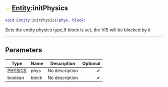 ## ![shared](../../.gitbook/assets/shared.png) [Entity](./readme/entity.md):initPhysics

```lua
void Entity:initPhysics(phys, block)
```

Sets the entity physics type,If block is set, the VIS will be blocked by it

------
## Parameters

| Type   | Name | Description | Optional |
| ------ | ---- | ----------- | -------: |
| [PHYSICS](./readme/physics.md) | phys | No description | ✔ |
| boolean | block | No description | ✔ |

